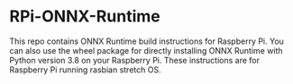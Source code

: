 # RPi-ONNX-Runtime

This repo contains ONNX Runtime build instructions for Raspberry Pi. You can also use the wheel package for directly installing ONNX Runtime with Python version 3.8 on your Raspberry Pi. These instructions are for Raspberry Pi running rasbian stretch OS. 
